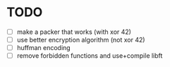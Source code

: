 # TODO

- [ ] make a packer that works (with xor 42)
- [ ] use better encryption algorithm (not xor 42)
- [ ] huffman encoding
- [ ] remove forbidden functions and use+compile libft